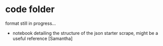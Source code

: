 # code folder

format still in progress... 

* notebook detailing the structure of the json starter scrape, might be a useful reference [Samantha]
